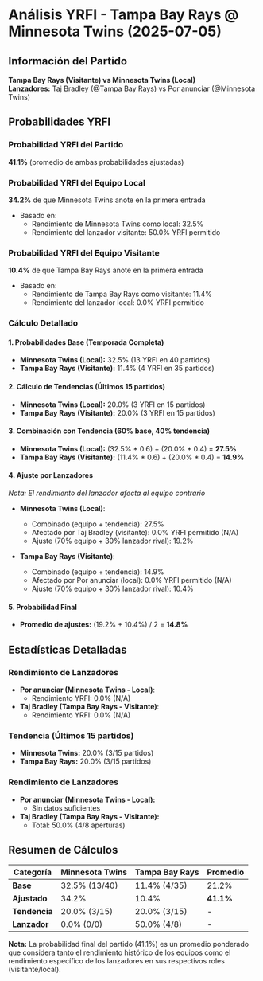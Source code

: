 # Análisis YRFI - Tampa Bay Rays @ Minnesota Twins (2025-07-05)

## Información del Partido
**Tampa Bay Rays (Visitante) vs Minnesota Twins (Local)**  
**Lanzadores:** Taj Bradley (@Tampa Bay Rays) vs Por anunciar (@Minnesota Twins)

## Probabilidades YRFI

### Probabilidad YRFI del Partido
**41.1%** (promedio de ambas probabilidades ajustadas)

### Probabilidad YRFI del Equipo Local
**34.2%** de que Minnesota Twins anote en la primera entrada
- Basado en:
  - Rendimiento de Minnesota Twins como local: 32.5%
  - Rendimiento del lanzador visitante: 50.0% YRFI permitido

### Probabilidad YRFI del Equipo Visitante
**10.4%** de que Tampa Bay Rays anote en la primera entrada
- Basado en:
  - Rendimiento de Tampa Bay Rays como visitante: 11.4%
  - Rendimiento del lanzador local: 0.0% YRFI permitido

### Cálculo Detallado

#### 1. Probabilidades Base (Temporada Completa)
- **Minnesota Twins (Local):** 32.5% (13 YRFI en 40 partidos)
- **Tampa Bay Rays (Visitante):** 11.4% (4 YRFI en 35 partidos)

#### 2. Cálculo de Tendencias (Últimos 15 partidos)
- **Minnesota Twins (Local):** 20.0% (3 YRFI en 15 partidos)
- **Tampa Bay Rays (Visitante):** 20.0% (3 YRFI en 15 partidos)

#### 3. Combinación con Tendencia (60% base, 40% tendencia)
- **Minnesota Twins (Local):** (32.5% * 0.6) + (20.0% * 0.4) = **27.5%**
- **Tampa Bay Rays (Visitante):** (11.4% * 0.6) + (20.0% * 0.4) = **14.9%**

#### 4. Ajuste por Lanzadores
*Nota: El rendimiento del lanzador afecta al equipo contrario*

- **Minnesota Twins (Local)**:
  - Combinado (equipo + tendencia): 27.5%
  - Afectado por Taj Bradley (visitante): 0.0% YRFI permitido (N/A)
  - Ajuste (70% equipo + 30% lanzador rival): 19.2%

- **Tampa Bay Rays (Visitante)**:
  - Combinado (equipo + tendencia): 14.9%
  - Afectado por Por anunciar (local): 0.0% YRFI permitido (N/A)
  - Ajuste (70% equipo + 30% lanzador rival): 10.4%

#### 5. Probabilidad Final
- **Promedio de ajustes:** (19.2% + 10.4%) / 2 = **14.8%**

## Estadísticas Detalladas


### Rendimiento de Lanzadores
- **Por anunciar (Minnesota Twins - Local)**:
  - Rendimiento YRFI: 0.0% (N/A)
- **Taj Bradley (Tampa Bay Rays - Visitante)**:
  - Rendimiento YRFI: 0.0% (N/A)
### Tendencia (Últimos 15 partidos)
- **Minnesota Twins:** 20.0% (3/15 partidos)
- **Tampa Bay Rays:** 20.0% (3/15 partidos)

### Rendimiento de Lanzadores
- **Por anunciar (Minnesota Twins - Local):**
  - Sin datos suficientes
- **Taj Bradley (Tampa Bay Rays - Visitante):**
  - Total: 50.0% (4/8 aperturas)

## Resumen de Cálculos
| Categoría | Minnesota Twins      | Tampa Bay Rays       | Promedio |
|-----------|----------------------|----------------------|----------|
| **Base** | 32.5% (13/40) | 11.4% (4/35) | 21.2% |
| **Ajustado** | 34.2% | 10.4% | **41.1%** |
| **Tendencia** | 20.0% (3/15) | 20.0% (3/15) | - |
| **Lanzador** | 0.0% (0/0) | 50.0% (4/8) | - |

**Nota:** La probabilidad final del partido (41.1%) es un promedio ponderado que considera tanto el rendimiento histórico de los equipos como el rendimiento específico de los lanzadores en sus respectivos roles (visitante/local).